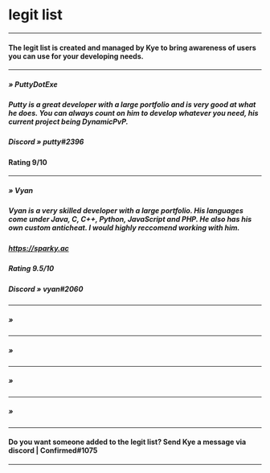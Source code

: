 # legit list
___
#### The legit list is created and managed by Kye to bring awareness of users you can use for your developing needs.
___

##### » PuttyDotExe 
##### Putty is a great developer with a large portfolio and is very good at what he does. You can always count on him to develop whatever you need, his current project being DynamicPvP.

##### Discord » putty#2396

#### Rating 9/10
___

##### »   Vyan

##### Vyan is a very skilled developer with a large portfolio. His languages come under Java, C, C++, Python, JavaScript and PHP. He also has his own custom anticheat. I would highly reccomend working with him.

##### https://sparky.ac
##### Rating 9.5/10

##### Discord » vyan#2060

___

##### » 

##### 
##### 
___

##### » 

##### 
___

##### » 

##### 
___

##### » 
##### 
___
#### Do you want someone added to the legit list? Send Kye a message via discord | Confirmed#1075
___
